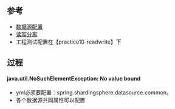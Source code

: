 ## 参考
* [数据源配置](https://shardingsphere.apache.org/document/current/cn/user-manual/shardingsphere-jdbc/spring-boot-starter/data-source/)
* [读写分离](https://shardingsphere.apache.org/document/current/cn/user-manual/shardingsphere-jdbc/spring-boot-starter/rules/readwrite-splitting/)
* 工程测试配置在【practice10-readwrite】下

## 过程
#### java.util.NoSuchElementException: No value bound
* yml必须要配置：spring.shardingsphere.datasource.common。
* 各个数据源共同属性可以配置

